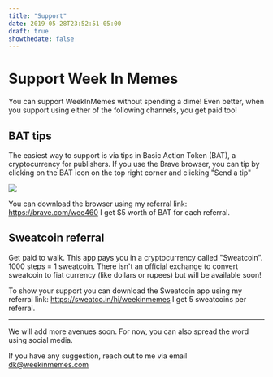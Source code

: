 ```yaml
---
title: "Support"
date: 2019-05-28T23:52:51-05:00
draft: true
showthedate: false
---
```


# Support Week In Memes

You can support WeekInMemes without spending a dime! Even better, when you support using either of the following channels, you get paid too!

## BAT tips

The easiest way to support is via tips in Basic Action Token (BAT), a cryptocurrency for publishers. If you use the Brave browser, you can tip by clicking on the BAT icon on the top right corner and clicking "Send a tip"

![](img/brave-tip.jpg) 

You can download the browser using my referral link: https://brave.com/wee460 I get $5 worth of BAT for each referral.


## Sweatcoin referral

Get paid to walk. This app pays you in a cryptocurrency called "Sweatcoin". 1000 steps = 1 sweatcoin. There isn't an official exchange to convert sweatcoin to fiat currency (like dollars or rupees) but will be available soon! 

To show your support you can download the Sweatcoin app using my referral link: https://sweatco.in/hi/weekinmemes I get 5 sweatcoins per referral.

---

We will add more avenues soon. For now, you can also spread the word using social media.

If you have any suggestion, reach out to me via email dk@weekinmemes.com 